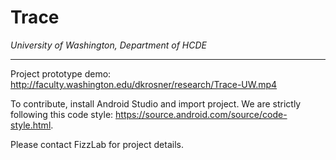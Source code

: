 Trace
=====

_University of Washington, Department of HCDE_

______________________________________________

Project prototype demo:
http://faculty.washington.edu/dkrosner/research/Trace-UW.mp4

To contribute, install Android Studio and import project. We are strictly following this code style: https://source.android.com/source/code-style.html. 

Please contact FizzLab for project details.
